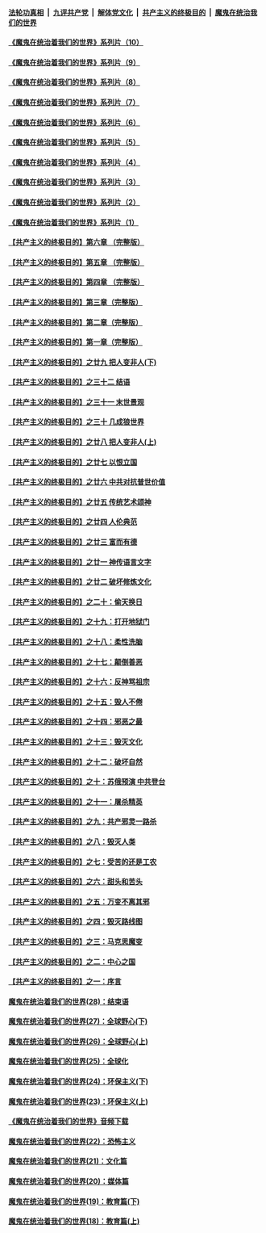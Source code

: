 

####  [法轮功真相](../../../../basic/blob/master/README.md?t=08101032) &nbsp;|&nbsp; [九评共产党](../../../../9ping.md/blob/master/README.md?t=08101032) &nbsp;|&nbsp; [解体党文化](../../../../jtdwh.md/blob/master/README.md?t=08101032)  &nbsp;|&nbsp; [共产主义的终极目的](../../../../gczydzjmd.md/blob/master/README.md?t=08101032) &nbsp;|&nbsp; [魔鬼在统治我们的世界](../../../../mgztzwmdsj.md/blob/master/README.md?t=08101032) 

#### [《魔鬼在统治着我们的世界》系列片（10）](../pages/nsc422/n12292670.md?t=08101032) 

#### [《魔鬼在统治着我们的世界》系列片（9）](../pages/nsc422/n12290859.md?t=08101032) 

#### [《魔鬼在统治着我们的世界》系列片（8）](../pages/nsc422/n12287445.md?t=08101032) 

#### [《魔鬼在统治着我们的世界》系列片（7）](../pages/nsc422/n12283425.md?t=08101032) 

#### [《魔鬼在统治着我们的世界》系列片（6）](../pages/nsc422/n12282314.md?t=08101032) 

#### [《魔鬼在统治着我们的世界》系列片（5）](../pages/nsc422/n12281419.md?t=08101032) 

#### [《魔鬼在统治着我们的世界》系列片（4）](../pages/nsc422/n12274024.md?t=08101032) 

#### [《魔鬼在统治着我们的世界》系列片（3）](../pages/nsc422/n12271322.md?t=08101032) 

#### [《魔鬼在统治着我们的世界》系列片（2）](../pages/nsc422/n12269049.md?t=08101032) 

#### [《魔鬼在统治着我们的世界》系列片（1）](../pages/nsc422/n12267575.md?t=08101032) 

#### [【共产主义的终极目的】第六章 （完整版）](../pages/nsc422/n11428913.md?t=08101032) 

#### [【共产主义的终极目的】第五章 （完整版）](../pages/nsc422/n11428912.md?t=08101032) 

#### [【共产主义的终极目的】第四章 （完整版）](../pages/nsc422/n11428907.md?t=08101032) 

#### [【共产主义的终极目的】第三章（完整版）](../pages/nsc422/n11428848.md?t=08101032) 

#### [【共产主义的终极目的】第二章（完整版）](../pages/nsc422/n11428831.md?t=08101032) 

#### [【共产主义的终极目的】第一章（完整版）](../pages/nsc422/n11417651.md?t=08101032) 

#### [【共产主义的终极目的】之廿九 把人变非人(下)](../pages/nsc422/n11344140.md?t=08101032) 

#### [【共产主义的终极目的】之三十二 结语](../pages/nsc422/n11360535.md?t=08101032) 

#### [【共产主义的终极目的】之三十一 末世景观](../pages/nsc422/n11351129.md?t=08101032) 

#### [【共产主义的终极目的】之三十 几成狼世界](../pages/nsc422/n11348280.md?t=08101032) 

#### [【共产主义的终极目的】之廿八 把人变非人(上)](../pages/nsc422/n11340492.md?t=08101032) 

#### [【共产主义的终极目的】之廿七 以恨立国](../pages/nsc422/n11336944.md?t=08101032) 

#### [【共产主义的终极目的】之廿六 中共对抗普世价值](../pages/nsc422/n11324785.md?t=08101032) 

#### [【共产主义的终极目的】之廿五 传统艺术颂神](../pages/nsc422/n11296396.md?t=08101032) 

#### [【共产主义的终极目的】之廿四 人伦典范](../pages/nsc422/n11296397.md?t=08101032) 

#### [【共产主义的终极目的】之廿三 富而有德](../pages/nsc422/n11283598.md?t=08101032) 

#### [【共产主义的终极目的】之廿一 神传语言文字](../pages/nsc422/n11263265.md?t=08101032) 

#### [【共产主义的终极目的】之廿二 破坏修炼文化](../pages/nsc422/n11245728.md?t=08101032) 

#### [【共产主义的终极目的】之二十：偷天换日](../pages/nsc422/n11238846.md?t=08101032) 

#### [【共产主义的终极目的】之十九：打开地狱门](../pages/nsc422/n11206376.md?t=08101032) 

#### [【共产主义的终极目的】之十八：柔性洗脑](../pages/nsc422/n11199994.md?t=08101032) 

#### [【共产主义的终极目的】之十七：颠倒善恶](../pages/nsc422/n11179782.md?t=08101032) 

#### [【共产主义的终极目的】之十六：反神骂祖宗](../pages/nsc422/n11166798.md?t=08101032) 

#### [【共产主义的终极目的】之十五：毁人不倦](../pages/nsc422/n11166792.md?t=08101032) 

#### [【共产主义的终极目的】之十四：邪恶之最](../pages/nsc422/n11150249.md?t=08101032) 

#### [【共产主义的终极目的】之十三：毁灭文化](../pages/nsc422/n11135227.md?t=08101032) 

#### [【共产主义的终极目的】之十二：破坏自然](../pages/nsc422/n11135214.md?t=08101032) 

#### [【共产主义的终极目的】之十：苏俄预演 中共登台](../pages/nsc422/n11118424.md?t=08101032) 

#### [【共产主义的终极目的】之十一：屠杀精英](../pages/nsc422/n11118442.md?t=08101032) 

#### [【共产主义的终极目的】之九：共产邪灵一路杀](../pages/nsc422/n11114139.md?t=08101032) 

#### [【共产主义的终极目的】之八：毁灭人类](../pages/nsc422/n11108503.md?t=08101032) 

#### [【共产主义的终极目的】之七：受苦的还是工农](../pages/nsc422/n11101809.md?t=08101032) 

#### [【共产主义的终极目的】之六：甜头和苦头](../pages/nsc422/n11096971.md?t=08101032) 

#### [【共产主义的终极目的】之五：万变不离其邪](../pages/nsc422/n11091285.md?t=08101032) 

#### [【共产主义的终极目的】之四：毁灭路线图](../pages/nsc422/n11086284.md?t=08101032) 

#### [【共产主义的终极目的】之三：马克思魔变](../pages/nsc422/n11061941.md?t=08101032) 

#### [【共产主义的终极目的】之二：中心之国](../pages/nsc422/n11047728.md?t=08101032) 

#### [【共产主义的终极目的】之一：序言](../pages/nsc422/n11086077.md?t=08101032) 

#### [魔鬼在统治着我们的世界(28)：结束语](../pages/nsc422/n10936246.md?t=08101032) 

#### [魔鬼在统治着我们的世界(27)：全球野心(下)](../pages/nsc422/n10928319.md?t=08101032) 

#### [魔鬼在统治着我们的世界(26)：全球野心(上)](../pages/nsc422/n10900318.md?t=08101032) 

#### [魔鬼在统治着我们的世界(25)：全球化](../pages/nsc422/n10788205.md?t=08101032) 

#### [魔鬼在统治着我们的世界(24)：环保主义(下)](../pages/nsc422/n10695307.md?t=08101032) 

#### [魔鬼在统治着我们的世界(23)：环保主义(上)](../pages/nsc422/n10688613.md?t=08101032) 

#### [《魔鬼在统治着我们的世界》音频下载](../pages/nsc422/n10635553.md?t=08101032) 

#### [魔鬼在统治着我们的世界(22)：恐怖主义](../pages/nsc422/n10614727.md?t=08101032) 

#### [魔鬼在统治着我们的世界(21)：文化篇](../pages/nsc422/n10597706.md?t=08101032) 

#### [魔鬼在统治着我们的世界(20)：媒体篇](../pages/nsc422/n10586579.md?t=08101032) 

#### [魔鬼在统治着我们的世界(19)：教育篇(下)](../pages/nsc422/n10564808.md?t=08101032) 

#### [魔鬼在统治着我们的世界(18)：教育篇(上)](../pages/nsc422/n10526970.md?t=08101032) 

